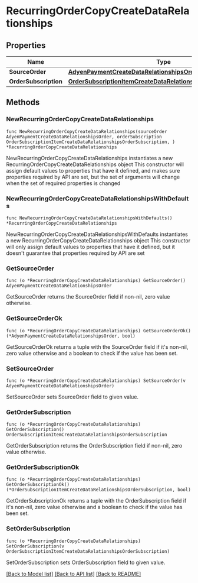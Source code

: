 # RecurringOrderCopyCreateDataRelationships

## Properties

Name | Type | Description | Notes
------------ | ------------- | ------------- | -------------
**SourceOrder** | [**AdyenPaymentCreateDataRelationshipsOrder**](AdyenPaymentCreateDataRelationshipsOrder.md) |  | 
**OrderSubscription** | [**OrderSubscriptionItemCreateDataRelationshipsOrderSubscription**](OrderSubscriptionItemCreateDataRelationshipsOrderSubscription.md) |  | 

## Methods

### NewRecurringOrderCopyCreateDataRelationships

`func NewRecurringOrderCopyCreateDataRelationships(sourceOrder AdyenPaymentCreateDataRelationshipsOrder, orderSubscription OrderSubscriptionItemCreateDataRelationshipsOrderSubscription, ) *RecurringOrderCopyCreateDataRelationships`

NewRecurringOrderCopyCreateDataRelationships instantiates a new RecurringOrderCopyCreateDataRelationships object
This constructor will assign default values to properties that have it defined,
and makes sure properties required by API are set, but the set of arguments
will change when the set of required properties is changed

### NewRecurringOrderCopyCreateDataRelationshipsWithDefaults

`func NewRecurringOrderCopyCreateDataRelationshipsWithDefaults() *RecurringOrderCopyCreateDataRelationships`

NewRecurringOrderCopyCreateDataRelationshipsWithDefaults instantiates a new RecurringOrderCopyCreateDataRelationships object
This constructor will only assign default values to properties that have it defined,
but it doesn't guarantee that properties required by API are set

### GetSourceOrder

`func (o *RecurringOrderCopyCreateDataRelationships) GetSourceOrder() AdyenPaymentCreateDataRelationshipsOrder`

GetSourceOrder returns the SourceOrder field if non-nil, zero value otherwise.

### GetSourceOrderOk

`func (o *RecurringOrderCopyCreateDataRelationships) GetSourceOrderOk() (*AdyenPaymentCreateDataRelationshipsOrder, bool)`

GetSourceOrderOk returns a tuple with the SourceOrder field if it's non-nil, zero value otherwise
and a boolean to check if the value has been set.

### SetSourceOrder

`func (o *RecurringOrderCopyCreateDataRelationships) SetSourceOrder(v AdyenPaymentCreateDataRelationshipsOrder)`

SetSourceOrder sets SourceOrder field to given value.


### GetOrderSubscription

`func (o *RecurringOrderCopyCreateDataRelationships) GetOrderSubscription() OrderSubscriptionItemCreateDataRelationshipsOrderSubscription`

GetOrderSubscription returns the OrderSubscription field if non-nil, zero value otherwise.

### GetOrderSubscriptionOk

`func (o *RecurringOrderCopyCreateDataRelationships) GetOrderSubscriptionOk() (*OrderSubscriptionItemCreateDataRelationshipsOrderSubscription, bool)`

GetOrderSubscriptionOk returns a tuple with the OrderSubscription field if it's non-nil, zero value otherwise
and a boolean to check if the value has been set.

### SetOrderSubscription

`func (o *RecurringOrderCopyCreateDataRelationships) SetOrderSubscription(v OrderSubscriptionItemCreateDataRelationshipsOrderSubscription)`

SetOrderSubscription sets OrderSubscription field to given value.



[[Back to Model list]](../README.md#documentation-for-models) [[Back to API list]](../README.md#documentation-for-api-endpoints) [[Back to README]](../README.md)


